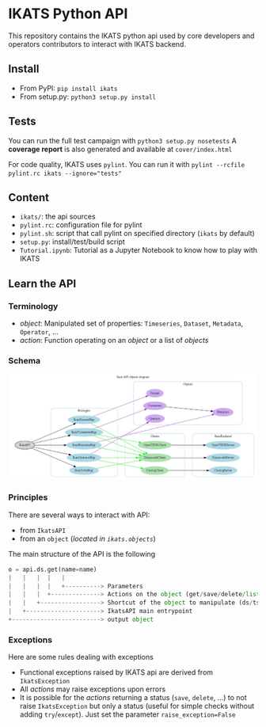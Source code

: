 # IKATS Python API

This repository contains the IKATS python api used by core developers and operators contributors to interact with IKATS backend.

## Install

- From PyPI: `pip install ikats`
- From setup.py: `python3 setup.py install`

## Tests

You can run the full test campaign with `python3 setup.py nosetests`
A **coverage report** is also generated and available at `cover/index.html`

For code quality, IKATS uses `pylint`. 
You can run it with `pylint --rcfile pylint.rc ikats --ignore="tests"`

## Content

- `ikats/`: the api sources 
- `pylint.rc`: configuration file for pylint
- `pylint.sh`: script that call pylint on specified directory (`ikats` by default)
- `setup.py`: install/test/build script
- `Tutorial.ipynb`: Tutorial as a Jupyter Notebook to know how to play with IKATS

## Learn the API

### Terminology

- *object*: Manipulated set of properties: `Timeseries`, `Dataset`, `Metadata`, `Operator`, ...
- *action*: Function operating on an *object* or a list of *objects*

### Schema

![IKATS API Diagram](assets/api_diagram.jpg)

### Principles

There are several ways to interact with API:

- from `IkatsAPI`
- from an `object` (*located in `ikats.objects`*)

The main structure of the API is the following

```python
o = api.ds.get(name=name)
|   |   |  |   |
|   |   |  |   +----------> Parameters              
|   |   |  +--------------> Actions on the object (get/save/delete/list/...)
|   |   +-----------------> Shortcut of the object to manipulate (ds/ts/md/op/table)
|   +---------------------> IkatsAPI main entrypoint
+-------------------------> output object
```

### Exceptions

Here are some rules dealing with exceptions

- Functional exceptions raised by IKATS api are derived from `IkatsException`
- All *actions* may raise exceptions upon errors
- It is possible for the *actions* returning a status (`save`, `delete`, ...) to not raise `IkatsException` but only a status (useful for simple checks without adding `try`/`except`). Just set the parameter `raise_exception=False`
